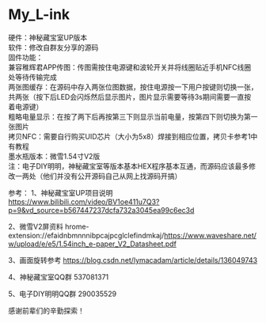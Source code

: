 # My_L-ink

硬件：神秘藏宝室UP版本  
软件：修改自群友分享的源码  
固件功能：  
         兼容稚辉君APP传图：传图需按住电源键和波轮开关并将线圈贴近手机NFC线圈处等待传输完成  
         两张图缓存：在源码中存入两张位图数据，按住电源按一下用户按键则切换一张，共两张（按下后LED会闪烁然后显示图片，图片显示需要等待3s期间需要一直按着电源键）  
         粗略电量显示：在按了两下后再按第三下则显示当前电量，按第四下则切换为第一张图片  
         拷贝NFC：需要自行购买UID芯片（大小为5x8）焊接到相应位置，拷贝卡参考1中有教程  
墨水瓶版本：微雪1.54寸V2版  
注：电子DIY明明，神秘藏宝室等版本基本HEX程序基本互通，而源码应该最多修改一两处（他们并没有公开源码自己从网上找源码开搞）  

参考：
1、神秘藏宝室UP项目说明
https://www.bilibili.com/video/BV1oe411u7Q3?p=9&vd_source=b567447237dcfa732a3045ea99c6ec3d

2、微雪V2屏资料
hrome-extension://efaidnbmnnnibpcajpcglclefindmkaj/https://www.waveshare.net/w/upload/e/e5/1.54inch_e-paper_V2_Datasheet.pdf

3、画面旋转参考
https://blog.csdn.net/lymacadam/article/details/136049743

4、神秘藏宝室QQ群
537081371

5、电子DIY明明QQ群
290035529

感谢前辈们的辛勤探索！


